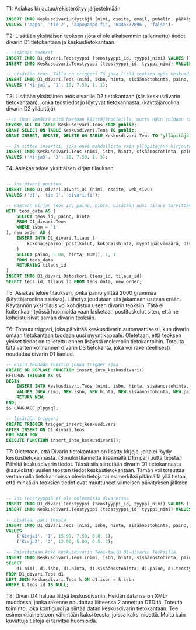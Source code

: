 T1: Asiakas kirjautuu/rekisteröityy järjestelmään

```sql
INSERT INTO Keskusdivari.Käyttäjä (nimi, osoite, email, puhelin, pääkäyttäjä)
VALUES ('aapo', 'tie 2', 'aapo@aapo.fi', '0445337896', 'false');
```

T2: Lisätään yksittäisen teoksen (jota ei ole aikaisemmin tallennettu) tiedot divarin D1 tietokantaan ja
keskustietokantaan.

```sql
--Lisätään teokset
INSERT INTO D1_divari.Teostyyppi (teostyyppi_id, tyyppi_nimi) VALUES (1, 'Kirja1');
INSERT INTO Keskusdivari.Teostyyppi (teostyyppi_id, tyyppi_nimi) VALUES (1, 'Kirja1');

-- Lisätään teos. Tälle on triggeri T6 joka lisää teoksen myös keskusdivariin.
INSERT INTO D1_divari.Teos (nimi, isbn, hinta, sisäänostohinta, paino, teostyyppi_id)
VALUES ('Kirja1', '1', 10, 7.50, 1, 1);

```

T3: Lisätään yksittäinen teos divarille D2 tietokantaan (siis keskusdivarin tietokantaan), jonka teostiedot jo
löytyvät tietokannasta. (käyttäjäroolina divarin D2 ylläpitäjä)

```sql
--En ihan ymmärrä mitä haetaan käyttäjärooleilla, mutta näin voidaan rajoittaa oikeudet, jotta kukaan muu kuin ylläpitäjä ei voi seuraavaa inserttiä tehdä
REVOKE ALL ON TABLE Keskusdivari.Teos FROM public;
GRANT SELECT ON TABLE Keskusdivari.Teos TO public;
GRANT INSERT, UPDATE, DELETE ON TABLE Keskusdivari.Teos TO "ylläpitäjä";

-- Ja sitten insertti, joka enää mahdollista vain ylläpitäjänä kirjautuneena.
INSERT INTO Keskusdivari.Teos (nimi, isbn, hinta, sisäänostohinta, paino, teostyyppi_id)
VALUES ('Kirja3', '3', 10, 7.50, 1, 3);

```

T4: Asiakas tekee yksittäisen kirjan tilauksen

```sql

-- Jos divari puuttuu.
INSERT INTO D1_divari.Divari_D1 (nimi, osoite, web_sivu)
VALUES ('d1', 'tie 1', 'divari.fi');

-- Haetaan kirjan teos_id, paino, hinta. Lisätään uusi tilaus tarvittavilla tiedoilla, luodaan tarvittava Ostoskori.
WITH teos_data AS (
    SELECT teos_id, paino, hinta
    FROM D1_divari.Teos
    WHERE isbn = '1'
), new_order AS (
    INSERT INTO D1_divari.Tilaus (
        kokonaispaino, postikulut, kokonaishinta, myyntipäivämäärä, divari_id, käyttäjä_id
    )
    SELECT paino, 5.00, hinta, NOW(), 1, 1
    FROM teos_data
    RETURNING tilaus_id
)
INSERT INTO D1_divari.Ostoskori (teos_id, tilaus_id)
SELECT teos_id, tilaus_id FROM teos_data, new_order;

```

T5: Asiakas tekee tilauksen, jonka paino ylittää 2000 grammaa (käyttäjäroolina asiakas). Lähetys joudutaan
siis jakamaan useaan erään. Käytännön yksi tilaus voi kohdistua usean divarin teoksiin. Tätä ei kuitenkaan
työssä huomioida vaan lasketaan postituskulut siten, että ne kohdistuisivat saman divarin teoksiin.

T6: Toteuta triggeri, joka päivittää keskusdivarin automaattisesti, kun divarin omaan tietokantaan tuodaan
uusi myyntikappale. Oletetaan, että teoksen yleiset tiedot on talletettu ennen lisäystä molempiin
tietokantoihin. Toteuta tätä varten kolmannen divarin D3 tietokanta, joka voi rakenteellisesti noudattaa
divarin D1 kantaa.

```sql
-- ensin tehdään funktio jonka trigger ajaa
CREATE OR REPLACE FUNCTION insert_into_keskusdivari()
RETURNS TRIGGER AS $$
BEGIN
    INSERT INTO Keskusdivari.Teos (nimi, isbn, hinta, sisäänostohinta, paino, teostyyppi_id)
    VALUES (NEW.nimi, NEW.isbn, NEW.hinta, NEW.sisäänostohinta, NEW.paino, NEW.teostyyppi_id);
    RETURN NEW;
END;
$$ LANGUAGE plpgsql;

-- lisätään triggeri
CREATE TRIGGER trigger_insert_keskusdivari
AFTER INSERT ON D1_divari.Teos
FOR EACH ROW
EXECUTE FUNCTION insert_into_keskusdivari();

```

T7: Oletetaan, että Divarin tietokantaan on lisätty kirjoja, joita ei löydy keskustietokannasta. (Simuloi
tilannetta lisäämällä D1:n pari uutta teosta.) Päivitä keskusdivarin tiedot. Tässä siis siirretään divarin D1
tietokannasta (kaavioista) uusien teosten tiedot keskustietokantaan. Tämän voi toteuttaa vertaamalla
tietokannoissa olevia tietoja tai esimerkiksi pitämällä yllä tietoa, että minkäkin teoksien tiedot ovat
muuttuneet viimeisen päivityksen jälkeen.

```sql

-- Jos Teostyyppiä ei ole molemmissa divareissa
INSERT INTO D1_divari.Teostyyppi (teostyyppi_id, tyyppi_nimi) VALUES (1, 'Kirja1'), (2, 'Kirja2');
INSERT INTO Keskusdivari.Teostyyppi (teostyyppi_id, tyyppi_nimi) VALUES (1, 'Kirja1'), (2, 'Kirja2');

-- Lisätään pari teosta
INSERT INTO D1_divari.Teos (nimi, isbn, hinta, sisäänostohinta, paino, teostyyppi_id)
VALUES
    ('Kirja1', '1', 15.99, 7.50, 0.8, 1),
    ('Kirja2', '2', 12.50, 5.00, 0.5, 2);

-- Päivitetään koko keskusdivarin Teos-taulu D1-divarin Teoksilla.
INSERT INTO Keskusdivari.Teos (nimi, isbn, hinta, sisäänostohinta, paino, teostyyppi_id)
SELECT
    d1.nimi, d1.isbn, d1.hinta, d1.sisäänostohinta, d1.paino, d1.teostyyppi_id
FROM D1_divari.Teos d1
LEFT JOIN Keskusdivari.Teos k ON d1.isbn = k.isbn
WHERE k.teos_id IS NULL;

```

T8: Divari D4 haluaa liittyä keskusdivariin. Heidän datansa on XML-muodossa, jonka rakenne noudattaa
liitteessä 2 annettua DTD:tä. Toteuta toiminto, joka konfiguroi ja siirtää datan keskusdivarin tietokantaan.
Tee esimerkkiaineistoon vähintään kaksi teosta, joissa kaksi nidettä. Muita kuin kuvattuja tietoja ei tarvitse
huomioida.
